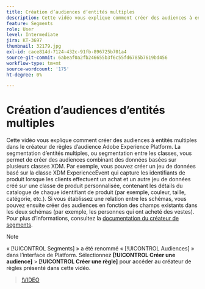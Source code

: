 ```yaml
---
title: Création d’audiences d’entités multiples
description: Cette vidéo vous explique comment créer des audiences à entités multiples dans le créateur de règles d’audience Adobe Experience Platform.  La segmentation d’entités multiples, ou segmentation entre les classes, vous permet de créer des audiences combinant des données basées sur plusieurs classes XDM.
feature: Segments
role: User
level: Intermediate
jira: KT-3697
thumbnail: 32179.jpg
exl-id: cace814d-7124-432c-91fb-896725b701a4
source-git-commit: 6abeaf0a2fb246655b3f6c55fd6785b7619bd456
workflow-type: tm+mt
source-wordcount: '175'
ht-degree: 0%

---
```


# Création d’audiences d’entités multiples

Cette vidéo vous explique comment créer des audiences à entités multiples dans le créateur de règles d’audience Adobe Experience Platform.  La segmentation d’entités multiples, ou segmentation entre les classes, vous permet de créer des audiences combinant des données basées sur plusieurs classes XDM. Par exemple, vous pouvez créer un jeu de données basé sur la classe XDM ExperienceEvent qui capture les identifiants de produit lorsque les clients effectuent un achat et un autre jeu de données créé sur une classe de produit personnalisée, contenant les détails du catalogue de chaque identifiant de produit (par exemple, couleur, taille, catégorie, etc.). Si vous établissez une relation entre les schémas, vous pouvez ensuite créer des audiences en fonction des champs existants dans les deux schémas (par exemple, les personnes qui ont acheté des vestes). Pour plus d’informations, consultez la [documentation du créateur de segments](https://experienceleague.adobe.com/docs/experience-platform/segmentation/ui/segment-builder.html?lang=fr).

<!--Segment context (segment payload) allows you to provide key contextual details, such as a visitor's abandoned cart contents, in your segment definition so you can send personalized messages.-->

>[!NOTE]
>
> « [!UICONTROL Segments] » a été renommé « [!UICONTROL Audiences] » dans l’interface de Platform. Sélectionnez **[!UICONTROL Créer une audience]** > **[!UICONTROL Créer une règle]** pour accéder au créateur de règles présenté dans cette vidéo.

>[!VIDEO](https://video.tv.adobe.com/v/32179?learn=on&enablevpops)
